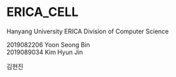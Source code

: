 # ERICA_CELL

Hanyang University ERICA Division of Computer Science

2019082206 Yoon Seong Bin  
2019089034 Kim Hyun Jin

김현진

